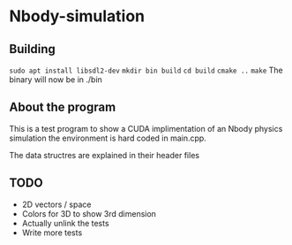 # Nbody-simulation

## Building

`sudo apt install libsdl2-dev`
`mkdir bin build`
`cd build`
`cmake ..`
`make`
The binary will now be in ./bin


## About the program
This is a test program to show a CUDA implimentation of an Nbody physics simulation
the environment is hard coded in main.cpp.

The data structres are explained in their header files


## TODO
- 2D vectors / space
- Colors for 3D to show 3rd dimension
- Actually unlink the tests
- Write more tests